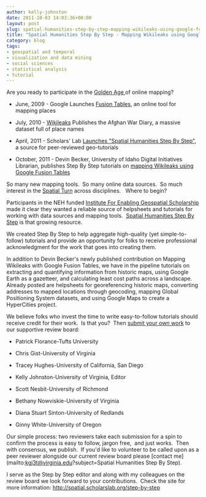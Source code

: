 ```yaml
---
author: kelly-johnston
date: 2011-10-03 14:03:36+00:00
layout: post
slug: spatial-humanities-step-by-step-mapping-wikileaks-using-google-fusion-tables
title: "Spatial Humanities Step By Step - Mapping Wikileaks using Google Fusion Tables"
category: blog
tags:
- geospatial and temporal
- visualization and data mining
- social sciences
- statistical analysis
- tutorial
---
```


Are you ready to participate in the [Golden Age ](http://mapbrief.com/2011/09/01/the-new-golden-age-of-cartography-has-arrived-and-its-co-ed/)of online mapping?



	
  * June, 2009 - Google Launches [Fusion Tables](http://www.google.com/fusiontables/Home), an online tool for mapping places

	
  * July, 2010 - [Wikileaks](http://wikileaks.org/) Publishes the Afghan War Diary, a massive dataset full of place names

	
  * April, 2011 - Scholars' Lab [Launches "Spatial Humanities Step By Step"](https://scholarslab.org/announcements/project-launch-spatial-humanities/),  a source for peer-reviewed geo-tutorials

	
  * October, 2011 - Devin Becker, University of Idaho Digital Initiatives Librarian, publishes Step By Step tutorials on [mapping Wikileaks using Google Fusion Tables](http://spatial.scholarslab.org/?p=1283)


So many new mapping tools.  So many online data sources.  So much interest in the [Spatial Turn](http://spatial.scholarslab.org/spatial-turn/) across disciplines.   Where to begin?

Participants in the NEH funded [Institute For Enabling Geospatial Scholarship](http://spatial.scholarslab.org/about/about-the-institute/) made it clear they wanted a reliable source of helpsheets and tutorials for working with data sources and mapping tools.  [Spatial Humanities Step By Step](http://spatial.scholarslab.org/step-by-step/) is that growing resource.

We created Step By Step to help aggregate high-quality (yet simple-to-follow) tutorials and provide an opportunity for folks to receive professional acknowledgment for the work that goes into creating them.

In addition to Devin Becker's newly published contribution on Mapping Wikileaks with Google Fusion Tables, we have in the pipeline tutorials on extracting and quantifying information from historic maps, using Google Earth as a gazetteer, and calculating least cost paths across a landscape.   Already posted are helpsheets for georeferencing historic maps, converting addresses to mapped locations through geocoding, mapping Global Positioning System datasets, and using Google Maps to create a HyperCities project.

We believe folks who invest the time to write easy-to-follow tutorials should receive credit for their work.  Is that you?  Then [submit your own work](http://spatial.scholarslab.org/contribute/#step-by-step) to our supportive review board:



	
  * Patrick Florance-Tufts University

	
  * Chris Gist-University of Virginia

	
  * Tracey Hughes-University of California, San Diego

	
  * Kelly Johnston-University of Virginia, Editor

	
  * Scott Nesbit-University of Richmond

	
  * Bethany Nowviskie-University of Virginia

	
  * Diana Stuart Sinton-University of Redlands

	
  * Ginny White-University of Oregon


Our simple process: two reviewers take each submission for a spin to confirm the process is easy to follow, jargon free,  and just works.  Then with consensus, we publish.  If you'd like to volunteer to be called upon as a peer reviewer alongside our current review board please [contact me](mailto:kgj3t@virginia.edu?subject=Spatial Humanities Step By Step).

I serve as the Step by Step editor and along with my colleagues on the review board we look forward to your contributions.  Check the site for more information: [http://spatial.scholarslab.org/step-by-step
](http://spatial.scholarslab.org/step-by-step/)
